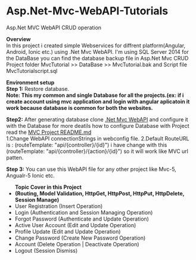 # Asp.Net-Mvc-WebAPI-Tutorials
Asp.Net MVC WebAPI CRUD operation

<b>Overview</b><br>
In this project i created simple Webservices for diffrent platform(Angular, Android, Ionic etc.) using .Net Mvc WebAPI. 
I'm using SQL Server 2014 for the DataBase you can find the database backup file in Asp.Net Mvc CRUD Project folder MvcTutorial >> DataBase >> MvcTutorial.bak and Script file MvcTutorialscript.sql 
 

<b>Environment setup</b><br>
<b>Step 1:</b> Restore database.
<br><b>Note: This my common and single Database for all the projects.(ex: if i create account using mvc application and login with angular aplicatoin it work because database is common for both the websites.</b>

<b>Step2:</b> After generating  database clone <a href="https://github.com/RajanMistry88/Asp.Net-Mvc-WebAPI-Tutorials" target="_blank">.Net Mvc WebAPI</a> and configure it with the Database for more deatils how to configure Database with Project read the <a href="https://github.com/RajanMistry88/Asp.Net-Mvc-Tutorials" target="_blank">MVC Project README.md</a> <br>
1.Change WebAPI connectionStrings in webconfig file.
2.Default RouteURL is : (routeTemplate: "api/{controller}/{id}") i have change with this (routeTemplate: "api/{controller}/{action}/{id}") so it will work like MVC url patten.
        
<b>Step 3:</b> You can use this WebAPI file for any other project like Mvc-5, Angualr-5 Ionic etc. 

<ul><b>Topic Cover in this Project</b>
  <li><b>(Routing, Model Validation, HttpGet, HttpPost, HttpPut, HttpDelete, Session Manage)</b></li>
  <li>User Registration (Insert Operation)</li>
  <li>Login (Authentication and Session Managing Operation)</li>
  <li>Forgot Password (Authenticate and Update Operation)</li>
  <li>Active User Account (Edit and Update Operation)</li>
  <li>Profile Update (Edit and Update Operation)</li>
  <li>Change Password (Create New Password Operation)</li>
  <li>Account (Delete Operation | Deactivate Operation)</li>
  <li>Logout (Session Dismiss)</li>
</ul>

